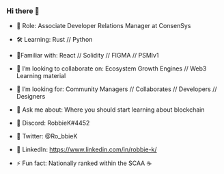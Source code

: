 ### Hi there 👋



- 🔭 Role: Associate Developer Relations Manager at ConsenSys
- 🛠 Learning: Rust // Python
- 🤹‍Familiar with: React // Solidity // FIGMA // PSMlv1
- 🏓 I’m looking to collaborate on: Ecosystem Growth Engines // Web3 Learning material 
- 🔮 I’m looking for: Community Managers // Collaborates // Developers // Designers 
- 💬 Ask me about: Where you should start learning about blockchain
- 🍜 Discord: RobbieK#4452
- 🍜 Twitter: @Ro_bbieK
- 🍜 LinkedIn: https://www.linkedin.com/in/robbie-k/


- ⚡ Fun fact: Nationally ranked within the SCAA ☕

